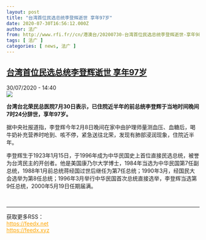 ```yaml
---
layout: post
title: "台湾首位民选总统李登辉逝世 享年97岁"
date: 2020-07-30T16:56:12.000Z
author: 法广
from: http://www.rfi.fr//cn/港澳台/20200730-台湾首位民选总统李登辉逝世-享年98岁
tags: [ 法广 ]
categories: [ news, 法广 ]
---
```

<!--1596128172000-->
[台湾首位民选总统李登辉逝世 享年97岁](http://www.rfi.fr//cn/%E6%B8%AF%E6%BE%B3%E5%8F%B0/20200730-%E5%8F%B0%E6%B9%BE%E9%A6%96%E4%BD%8D%E6%B0%91%E9%80%89%E6%80%BB%E7%BB%9F%E6%9D%8E%E7%99%BB%E8%BE%89%E9%80%9D%E4%B8%96-%E4%BA%AB%E5%B9%B498%E5%B2%81)
------

<div>
<div>30/07/2020 - 14:40</div><img src="https://s.rfi.fr/media/display/1cb2cff0-d261-11ea-975a-005056bf87d6/w:310/p:16x9/merlin_136316991_2280ad0b-105d-4510-a006-742d47b7f665-mobileMasterAt3x.jpg"><p><strong>台湾台北荣民总医院7月30日表示，已住院近半年的前总统李登辉于当地时间晚间7时24分辞世，享年97岁。</strong></p><div class="t-content__body u-clearfix"><div class="m-interstitial"></div><p>据中央社报道指，李登辉今年2月8日晚间在家中由护理师量测血压、血糖后，喝牛奶补充营养时呛到、咳不停，紧急送往北荣，发现有肺部浸润现象，住院近半年。</p><p>李登辉生于1923年1月15日，于1996年成为中华民国史上首位直接民选总统，被誉为台湾民主的开创者。他是美国康乃尔大学博士，1984年当选为中华民国第7任副总统，1988年1月前总统蒋经国过世后继任为第7任总统；1990年3月，经国民大会选举为第8任总统；1996年3月举行中华民国首次总统直接选举，李登辉当选第9任总统，2000年5月19日任期届满。</p><div class="o-self-promo o-self-promo--nl o-self-promo--hidden" data-selfpromo-newsletter></div><div class="o-self-promo o-self-promo--app o-self-promo--hidden" data-selfpromo-app></div></div><br><hr><div>获取更多RSS：<br><a href="https://feedx.net" style="color:orange" target="_blank">https://feedx.net</a> <br><a href="https://feedx.xyz" style="color:orange" target="_blank">https://feedx.xyz</a><br></div>
</div>

